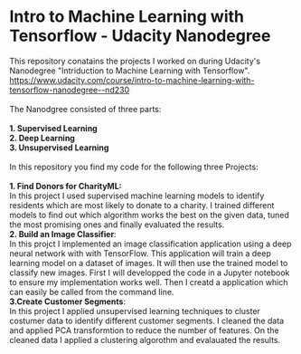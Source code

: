 # Intro to Machine Learning with Tensorflow - Udacity Nanodegree

This repository conatains the projects I worked on during Udacity's Nanodegree "Intriduction to Machine Learning with Tensorflow".
https://www.udacity.com/course/intro-to-machine-learning-with-tensorflow-nanodegree--nd230
<br>
<br>
The Nanodgree consisted of three parts:
<br>
<br>
__1. Supervised Learning__
<br>
__2. Deep Learning__
<br>
__3. Unsupervised Learning__
<br>
<br>
In this repository you find my code for the following three Projects:
<br>
<br>
__1. Find Donors for CharityML:__
<br>
In this project I used supervised machine learning models to identify residents which are most likely to donate to a charity. I trained different models to find out which algorithm works the best on the given data, tuned the most promising ones and finally evaluated the results.
<br>
__2. Build an Image Classifier__:
<br>
In this projct I implemented an image classification application using a deep neural network with with TensorFlow. This application will train a deep learning model on a dataset of images. It will then use the trained model to classify new images. First I will developped the code in a Jupyter notebook to ensure my implementation works well. Then I creatd a application which can easily be called from the command line. 
<br>
__3.Create Customer Segments__:
<br>
In this project I applied unsupervised learning techniques to cluster costumer data to identify different customer segments. I cleaned the data and applied PCA transformtion to reduce the number of features. On the cleaned data I applied a clustering algorothm and evalauated the results.


